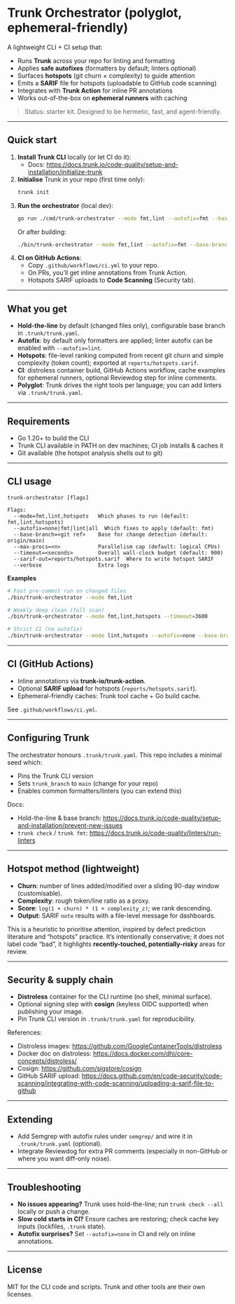 # Trunk Orchestrator (polyglot, ephemeral-friendly)

A lightweight CLI + CI setup that:

- Runs **Trunk** across your repo for linting and formatting
- Applies **safe autofixes** (formatters by default; linters optional)
- Surfaces **hotspots** (git churn × complexity) to guide attention
- Emits a **SARIF** file for hotspots (uploadable to GitHub code scanning)
- Integrates with **Trunk Action** for inline PR annotations
- Works out-of-the-box on **ephemeral runners** with caching

> Status: starter kit. Designed to be hermetic, fast, and agent-friendly.

---

## Quick start

1. **Install Trunk CLI** locally (or let CI do it):
   - Docs: https://docs.trunk.io/code-quality/setup-and-installation/initialize-trunk
2. **Initialise** Trunk in your repo (first time only):
   ```bash
   trunk init
   ```
3. **Run the orchestrator** (local dev):
   ```bash
   go run ./cmd/trunk-orchestrator --mode fmt,lint --autofix=fmt --base-branch=origin/main
   ```
   Or after building:
   ```bash
   ./bin/trunk-orchestrator --mode fmt,lint --autofix=fmt --base-branch=origin/main
   ```
4. **CI on GitHub Actions**:
   - Copy `.github/workflows/ci.yml` to your repo.
   - On PRs, you’ll get inline annotations from Trunk Action.
   - Hotspots SARIF uploads to **Code Scanning** (Security tab).

---

## What you get

- **Hold-the-line** by default (changed files only), configurable base branch in `.trunk/trunk.yaml`.
- **Autofix**: by default only formatters are applied; linter autofix can be enabled with `--autofix=lint`.
- **Hotspots**: file-level ranking computed from recent git churn and simple complexity (token count); exported at `reports/hotspots.sarif`.
- **CI**: distroless container build, GitHub Actions workflow, cache examples for ephemeral runners, optional Reviewdog step for inline comments.
- **Polyglot**: Trunk drives the right tools per language; you can add linters via `.trunk/trunk.yaml`.

---

## Requirements

- Go 1.20+ to build the CLI
- Trunk CLI available in PATH on dev machines; CI job installs & caches it
- Git available (the hotspot analysis shells out to git)

---

## CLI usage

```text
trunk-orchestrator [flags]

Flags:
  --mode=fmt,lint,hotspots   Which phases to run (default: fmt,lint,hotspots)
  --autofix=none|fmt|lint|all  Which fixes to apply (default: fmt)
  --base-branch=<git ref>    Base for change detection (default: origin/main)
  --max-procs=<n>            Parallelism cap (default: logical CPUs)
  --timeout=<seconds>        Overall wall-clock budget (default: 900)
  --sarif-out=reports/hotspots.sarif  Where to write hotspot SARIF
  --verbose                  Extra logs
```

**Examples**

```bash
# Fast pre-commit run on changed files
./bin/trunk-orchestrator --mode fmt,lint

# Weekly deep clean (full scan)
./bin/trunk-orchestrator --mode fmt,lint,hotspots --timeout=3600

# Strict CI (no autofix)
./bin/trunk-orchestrator --mode lint,hotspots --autofix=none --base-branch=origin/main
```

---

## CI (GitHub Actions)

- Inline annotations via **trunk-io/trunk-action**.
- Optional **SARIF upload** for hotspots (`reports/hotspots.sarif`).
- Ephemeral-friendly caches: Trunk tool cache + Go build cache.

See `.github/workflows/ci.yml`.

---

## Configuring Trunk

The orchestrator honours `.trunk/trunk.yaml`. This repo includes a minimal seed which:

- Pins the Trunk CLI version
- Sets `trunk_branch` to `main` (change for your repo)
- Enables common formatters/linters (you can extend this)

Docs:

- Hold-the-line & base branch: https://docs.trunk.io/code-quality/setup-and-installation/prevent-new-issues
- `trunk check` / `trunk fmt`: https://docs.trunk.io/code-quality/linters/run-linters

---

## Hotspot method (lightweight)

- **Churn**: number of lines added/modified over a sliding 90-day window (customisable).
- **Complexity**: rough token/line ratio as a proxy.
- **Score**: `log(1 + churn) * (1 + complexity_z)`; we rank descending.
- **Output**: SARIF `note` results with a file-level message for dashboards.

This is a heuristic to prioritise attention, inspired by defect prediction literature and “hotspots” practice. It’s intentionally conservative; it does not label code “bad”, it highlights **recently-touched, potentially-risky** areas for review.

---

## Security & supply chain

- **Distroless** container for the CLI runtime (no shell, minimal surface).
- Optional signing step with **cosign** (keyless OIDC supported) when publishing your image.
- Pin Trunk CLI version in `.trunk/trunk.yaml` for reproducibility.

References:

- Distroless images: https://github.com/GoogleContainerTools/distroless
- Docker doc on distroless: https://docs.docker.com/dhi/core-concepts/distroless/
- Cosign: https://github.com/sigstore/cosign
- GitHub SARIF upload: https://docs.github.com/en/code-security/code-scanning/integrating-with-code-scanning/uploading-a-sarif-file-to-github

---

## Extending

- Add Semgrep with autofix rules under `semgrep/` and wire it in `.trunk/trunk.yaml` (optional).
- Integrate Reviewdog for extra PR comments (especially in non-GitHub or where you want diff-only noise).

---

## Troubleshooting

- **No issues appearing?** Trunk uses hold-the-line; run `trunk check --all` locally or push a change.
- **Slow cold starts in CI?** Ensure caches are restoring; check cache key inputs (lockfiles, `.trunk` state).
- **Autofix surprises?** Set `--autofix=none` in CI and rely on inline annotations.

---

## License

MIT for the CLI code and scripts. Trunk and other tools are their own licenses.
